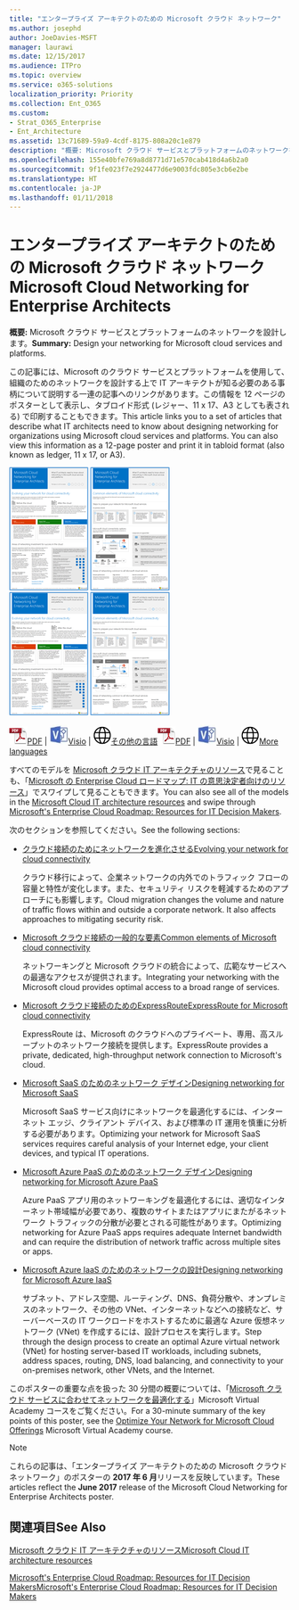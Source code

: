 ```yaml
---
title: "エンタープライズ アーキテクトのための Microsoft クラウド ネットワーク"
ms.author: josephd
author: JoeDavies-MSFT
manager: laurawi
ms.date: 12/15/2017
ms.audience: ITPro
ms.topic: overview
ms.service: o365-solutions
localization_priority: Priority
ms.collection: Ent_O365
ms.custom:
- Strat_O365_Enterprise
- Ent_Architecture
ms.assetid: 13c71689-59a9-4cdf-8175-808a20c1e879
description: "概要: Microsoft クラウド サービスとプラットフォームのネットワークを設計します。"
ms.openlocfilehash: 155e40bfe769a8d8771d71e570cab418d4a6b2a0
ms.sourcegitcommit: 9f1fe023f7e2924477d6e9003fdc805e3cb6e2be
ms.translationtype: HT
ms.contentlocale: ja-JP
ms.lasthandoff: 01/11/2018
---
```

# <a name="microsoft-cloud-networking-for-enterprise-architects"></a><span data-ttu-id="f40a9-103">エンタープライズ アーキテクトのための Microsoft クラウド ネットワーク</span><span class="sxs-lookup"><span data-stu-id="f40a9-103">Microsoft Cloud Networking for Enterprise Architects</span></span>

 <span data-ttu-id="f40a9-104">**概要:** Microsoft クラウド サービスとプラットフォームのネットワークを設計します。</span><span class="sxs-lookup"><span data-stu-id="f40a9-104">**Summary:** Design your networking for Microsoft cloud services and platforms.</span></span>
  
<span data-ttu-id="f40a9-p101">この記事には、Microsoft のクラウド サービスとプラットフォームを使用して、組織のためのネットワークを設計する上で IT アーキテクトが知る必要のある事柄について説明する一連の記事へのリンクがあります。この情報を 12 ページのポスターとして表示し、タブロイド形式 (レジャー、11 x 17、A3 としても表される) で印刷することもできます。</span><span class="sxs-lookup"><span data-stu-id="f40a9-p101">This article links you to a set of articles that describe what IT architects need to know about designing networking for organizations using Microsoft cloud services and platforms. You can also view this information as a 12-page poster and print it in tabloid format (also known as ledger, 11 x 17, or A3).</span></span>
  
<span data-ttu-id="f40a9-107">[![Microsoft クラウドのネットワーク モデルのサムネイル画像](images/95e8ab6a-b4d0-4836-acc1-b0b77ebf46e6.png)  
](https://go.microsoft.com/fwlink/p/?linkid=842073)</span><span class="sxs-lookup"><span data-stu-id="f40a9-107">[![Thumb image for Microsoft cloud networking model](images/95e8ab6a-b4d0-4836-acc1-b0b77ebf46e6.png)  
](https://go.microsoft.com/fwlink/p/?linkid=842073)</span></span>
  
<span data-ttu-id="f40a9-108">![PDF ファイル](images/ITPro_Other_PDFicon.png)[PDF](https://go.microsoft.com/fwlink/p/?linkid=842073) | ![Visio ファイル](images/ITPro_Other_VisioIcon.jpg)[Visio](https://go.microsoft.com/fwlink/p/?linkid=842074) | ![他の言語のバージョンのページを参照してください](images/e16c992d-b0f8-48ae-bf44-db7a9fcaab9e.png)[その他の言語](https://www.microsoft.com/download/details.aspx?id=54425)</span><span class="sxs-lookup"><span data-stu-id="f40a9-108">![PDF file](images/ITPro_Other_PDFicon.png)[PDF](https://go.microsoft.com/fwlink/p/?linkid=842073) | ![Visio file](images/ITPro_Other_VisioIcon.jpg)[Visio](https://go.microsoft.com/fwlink/p/?linkid=842074) | ![See a page with versions in additional languages](images/e16c992d-b0f8-48ae-bf44-db7a9fcaab9e.png)[More languages](https://www.microsoft.com/download/details.aspx?id=54425)</span></span>
  
<span data-ttu-id="f40a9-109">すべてのモデルを [Microsoft クラウド IT アーキテクチャのリソース](microsoft-cloud-it-architecture-resources.md)で見ることも、「[Microsoft の Enterprise Cloud ロードマップ: IT の意思決定者向けのリソース]((https://aka.ms/cloudarchitecture))」でスワイプして見ることもできます。</span><span class="sxs-lookup"><span data-stu-id="f40a9-109">You can also see all of the models in the [Microsoft Cloud IT architecture resources](microsoft-cloud-it-architecture-resources.md) and swipe through [Microsoft's Enterprise Cloud Roadmap: Resources for IT Decision Makers]((https://aka.ms/cloudarchitecture)).</span></span>
  
<span data-ttu-id="f40a9-110">次のセクションを参照してください。</span><span class="sxs-lookup"><span data-stu-id="f40a9-110">See the following sections:</span></span>
  
- [<span data-ttu-id="f40a9-111">クラウド接続のためにネットワークを進化させる</span><span class="sxs-lookup"><span data-stu-id="f40a9-111">Evolving your network for cloud connectivity</span></span>](evolving-your-network-for-cloud-connectivity.md)
    
    <span data-ttu-id="f40a9-p102">クラウド移行によって、企業ネットワークの内外でのトラフィック フローの容量と特性が変化します。また、セキュリティ リスクを軽減するためのアプローチにも影響します。</span><span class="sxs-lookup"><span data-stu-id="f40a9-p102">Cloud migration changes the volume and nature of traffic flows within and outside a corporate network. It also affects approaches to mitigating security risk.</span></span>
    
- [<span data-ttu-id="f40a9-114">Microsoft クラウド接続の一般的な要素</span><span class="sxs-lookup"><span data-stu-id="f40a9-114">Common elements of Microsoft cloud connectivity</span></span>](common-elements-of-microsoft-cloud-connectivity.md)
    
    <span data-ttu-id="f40a9-115">ネットワーキングと Microsoft クラウドの統合によって、広範なサービスへの最適なアクセスが提供されます。</span><span class="sxs-lookup"><span data-stu-id="f40a9-115">Integrating your networking with the Microsoft cloud provides optimal access to a broad range of services.</span></span>
    
- [<span data-ttu-id="f40a9-116">Microsoft クラウド接続のためのExpressRoute</span><span class="sxs-lookup"><span data-stu-id="f40a9-116">ExpressRoute for Microsoft cloud connectivity</span></span>](expressroute-for-microsoft-cloud-connectivity.md)
    
    <span data-ttu-id="f40a9-117">ExpressRoute は、Microsoft のクラウドへのプライベート、専用、高スループットのネットワーク接続を提供します。</span><span class="sxs-lookup"><span data-stu-id="f40a9-117">ExpressRoute provides a private, dedicated, high-throughput network connection to Microsoft's cloud.</span></span>
    
- [<span data-ttu-id="f40a9-118">Microsoft SaaS のためのネットワーク デザイン</span><span class="sxs-lookup"><span data-stu-id="f40a9-118">Designing networking for Microsoft SaaS</span></span>](designing-networking-for-microsoft-saas.md)
    
    <span data-ttu-id="f40a9-119">Microsoft SaaS サービス向けにネットワークを最適化するには、インターネット エッジ、クライアント デバイス、および標準の IT 運用を慎重に分析する必要があります。</span><span class="sxs-lookup"><span data-stu-id="f40a9-119">Optimizing your network for Microsoft SaaS services requires careful analysis of your Internet edge, your client devices, and typical IT operations.</span></span>
    
- [<span data-ttu-id="f40a9-120">Microsoft Azure PaaS のためのネットワーク デザイン</span><span class="sxs-lookup"><span data-stu-id="f40a9-120">Designing networking for Microsoft Azure PaaS</span></span>](designing-networking-for-microsoft-azure-paas.md)
    
    <span data-ttu-id="f40a9-121">Azure PaaS アプリ用のネットワーキングを最適化するには、適切なインターネット帯域幅が必要であり、複数のサイトまたはアプリにまたがるネットワーク トラフィックの分散が必要とされる可能性があります。</span><span class="sxs-lookup"><span data-stu-id="f40a9-121">Optimizing networking for Azure PaaS apps requires adequate Internet bandwidth and can require the distribution of network traffic across multiple sites or apps.</span></span>
    
- [<span data-ttu-id="f40a9-122">Microsoft Azure IaaS のためのネットワークの設計</span><span class="sxs-lookup"><span data-stu-id="f40a9-122">Designing networking for Microsoft Azure IaaS</span></span>](designing-networking-for-microsoft-azure-iaas.md)
    
    <span data-ttu-id="f40a9-123">サブネット、アドレス空間、ルーティング、DNS、負荷分散や、オンプレミスのネットワーク、その他の VNet、インターネットなどへの接続など、サーバーベースの IT ワークロードをホストするために最適な Azure 仮想ネットワーク (VNet) を作成するには、設計プロセスを実行します。</span><span class="sxs-lookup"><span data-stu-id="f40a9-123">Step through the design process to create an optimal Azure virtual network (VNet) for hosting server-based IT workloads, including subnets, address spaces, routing, DNS, load balancing, and connectivity to your on-premises network, other VNets, and the Internet.</span></span>
    
<span data-ttu-id="f40a9-124">このポスターの重要な点を扱った 30 分間の概要については、「[Microsoft クラウド サービスに合わせてネットワークを最適化する]((https://mva.microsoft.com/ja-JP/training-courses/optimize-your-network-for-microsoft-cloud-offerings-17743))」Microsoft Virtual Academy コースをご覧ください。</span><span class="sxs-lookup"><span data-stu-id="f40a9-124">For a 30-minute summary of the key points of this poster, see the [Optimize Your Network for Microsoft Cloud Offerings]((https://mva.microsoft.com/ja-JP/training-courses/optimize-your-network-for-microsoft-cloud-offerings-17743)) Microsoft Virtual Academy course.</span></span>
  
> [!NOTE]
> <span data-ttu-id="f40a9-125">これらの記事は、「エンタープライズ アーキテクトのための Microsoft クラウド ネットワーク」のポスターの **2017 年 6 月**リリースを反映しています。</span><span class="sxs-lookup"><span data-stu-id="f40a9-125">These articles reflect the **June 2017** release of the Microsoft Cloud Networking for Enterprise Architects poster.</span></span>
  
## <a name="see-also"></a><span data-ttu-id="f40a9-126">関連項目</span><span class="sxs-lookup"><span data-stu-id="f40a9-126">See Also</span></span>

[<span data-ttu-id="f40a9-127">Microsoft クラウド IT アーキテクチャのリソース</span><span class="sxs-lookup"><span data-stu-id="f40a9-127">Microsoft Cloud IT architecture resources</span></span>](microsoft-cloud-it-architecture-resources.md)

<span data-ttu-id="f40a9-128">[Microsoft's Enterprise Cloud Roadmap: Resources for IT Decision Makers]((https://sway.com/FJ2xsyWtkJc2taRD))</span><span class="sxs-lookup"><span data-stu-id="f40a9-128">[Microsoft's Enterprise Cloud Roadmap: Resources for IT Decision Makers]((https://sway.com/FJ2xsyWtkJc2taRD))</span></span>



